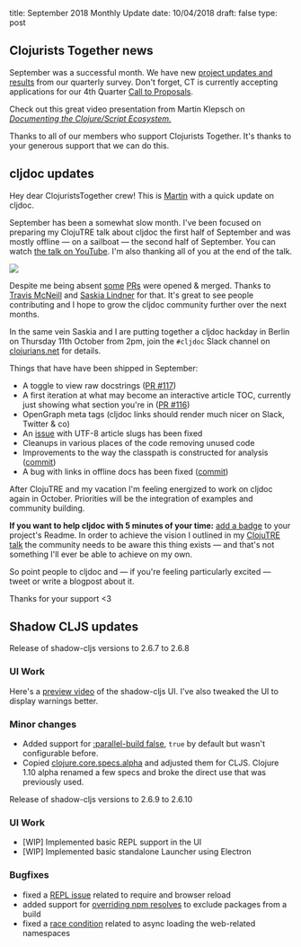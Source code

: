 title: September 2018 Monthly Update
date: 10/04/2018
draft: false
type: post

## Clojurists Together news

September was a successful month. We have new [project updates and results](https://www.clojuriststogether.org/news/q4-2018-survey-results/) from our quarterly survey. Don't forget, CT is currently accepting applications for our 4th Quarter [Call to Proposals](https://www.clojuriststogether.org/open-source/). 

Check out this great video presentation from Martin Klepsch on [_Documenting the Clojure/Script Ecosystem._](https://www.youtube.com/watch?v=mWrvd6SE7Vg)

Thanks to all of our members who support Clojurists Together. It's thanks to your generous support that we can do this.

## cljdoc updates

Hey dear ClojuristsTogether crew! This is [Martin](https://twitter.com/martinklepsch) with a quick update on cljdoc.

September has been a somewhat slow month. I've been focused on
preparing my ClojuTRE talk about cljdoc the first half of September
and was mostly offline — on a sailboat — the second half of
September. You can watch [the talk on YouTube](https://www.youtube.com/watch?v=mWrvd6SE7Vg). I'm also thanking all of you at the end of the talk.

![](/images/<presentation.png>)

Despite me being absent
[some](https://github.com/cljdoc/cljdoc/pull/116)
[PRs](https://github.com/cljdoc/cljdoc/pull/117) were opened &
merged. Thanks to [Travis McNeill](https://tavistock.github.io) and
[Saskia Lindner](http://www.saskialindner.com) for that. It's great to
see people contributing and I hope to grow the cljdoc community
further over the next months.

In the same vein Saskia and I are putting together a cljdoc hackday in
Berlin on Thursday 11th October from 2pm, join the `#cljdoc` Slack
channel on [clojurians.net](http://clojurians.net) for details.

Things that have have been shipped in September:

- A toggle to view raw docstrings ([PR #117](https://github.com/cljdoc/cljdoc/pull/117))
- A first iteration at what may become an interactive article TOC, currently just showing what section you're in ([PR #116](https://github.com/cljdoc/cljdoc/pull/116))
- OpenGraph meta tags (cljdoc links should render much nicer on Slack, Twitter & co)
- An [issue](https://github.com/cljdoc/cljdoc/issues/113) with UTF-8 article slugs has been fixed
- Cleanups in various places of the code removing unused code
- Improvements to the way the classpath is constructed for analysis ([commit](https://github.com/cljdoc/cljdoc/commit/422f4636167d3534a9b636faf3d5c2ca7fa04eeb))
- A bug with links in offline docs has been fixed ([commit](https://github.com/cljdoc/cljdoc/commit/125f4f6c6ccd0e93e3c89bd44834e16248f2d55d))

After ClojuTRE and my vacation I'm feeling energized to work on cljdoc
again in October. Priorities will be the integration of examples and community building.

**If you want to help cljdoc with 5 minutes of your time:** [add a badge](https://github.com/cljdoc/cljdoc/blob/master/doc/userguide/for-library-authors.adoc#basic-setup) to your project's Readme. In order to achieve the vision I outlined in my [ClojuTRE talk](https://www.youtube.com/watch?v=mWrvd6SE7Vg) the community needs to be aware this thing exists — and that's not something I'll ever be able to achieve on my own.

So point people to cljdoc and — if you're feeling particularly excited — tweet
or write a blogpost about it.

Thanks for your support <3

## Shadow CLJS updates

Release of shadow-cljs versions to 2.6.7 to 2.6.8

### UI Work
Here's a [preview video](https://clojureverse.org/t/shadow-cljs-ui-preview/2826) of the shadow-cljs UI. I've also tweaked the UI to display warnings better.

### Minor changes
- Added support for [:parallel-build false](https://github.com/thheller/shadow-cljs/commit/99741e3edd07ef8ba8a20e5fc3e2e0cad14051ad), `true` by default but wasn't configurable before.
- Copied [clojure.core.specs.alpha](https://github.com/thheller/shadow-cljs/commit/0416ea27e9a031c4a39c49df820855aa4b72575c) and adjusted them for CLJS. Clojure 1.10 alpha renamed a few specs and broke the direct use that was previously used.

Release of shadow-cljs versions to 2.6.9 to 2.6.10

### UI Work
- [WIP] Implemented basic REPL support in the UI
- [WIP] Implemented basic standalone Launcher using Electron

### Bugfixes
- fixed a [REPL issue](https://github.com/thheller/shadow-cljs/commit/f6694aaa5459591556a5e83f939885b70924d3b0) related to require and browser reload
- added support for [overriding npm resolves](https://github.com/thheller/shadow-cljs/commit/a61eea6d7f74fb7d0d806bc030442cf554ab5a24) to exclude packages from a build
- fixed a [race condition](https://github.com/thheller/shadow-cljs/commit/f321b390d52b69bf89e4568cf096a8d51e04575c) related to async loading the web-related namespaces
